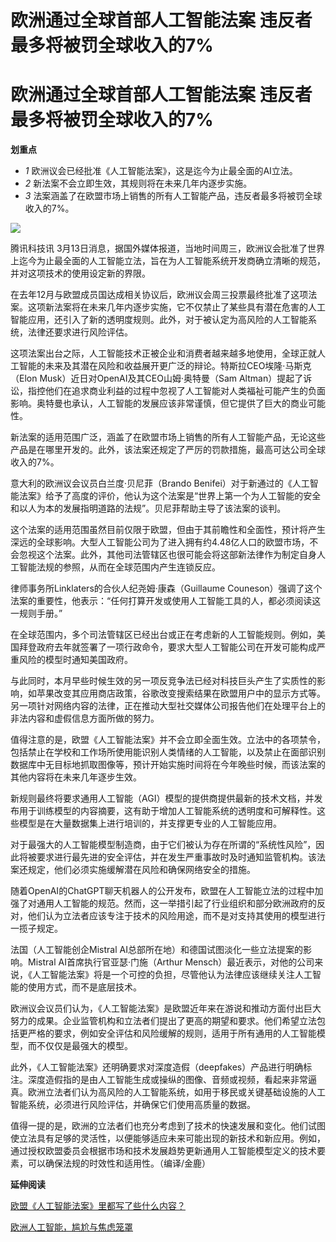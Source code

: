 # 欧洲通过全球首部人工智能法案 违反者最多将被罚全球收入的7%

# 欧洲通过全球首部人工智能法案 违反者最多将被罚全球收入的7%

**划重点**

  * _1_ 欧洲议会已经批准《人工智能法案》，这是迄今为止最全面的AI立法。
  * _2_ 新法案不会立即生效，其规则将在未来几年内逐步实施。
  * _3_ 法案涵盖了在欧盟市场上销售的所有人工智能产品，违反者最多将被罚全球收入的7%。

![](https://inews.gtimg.com/news_bt/Or8LAPvgUH0BjMmy7lNgv14Jn6GZ3ydzFM-4jR-9VYT2cAA/1000)

腾讯科技讯
3月13日消息，据国外媒体报道，当地时间周三，欧洲议会批准了世界上迄今为止最全面的人工智能立法，旨在为人工智能系统开发商确立清晰的规范，并对这项技术的使用设定新的界限。

在去年12月与欧盟成员国达成相关协议后，欧洲议会周三投票最终批准了这项法案。这项新法案将在未来几年内逐步实施，它不仅禁止了某些具有潜在危害的人工智能应用，还引入了新的透明度规则。此外，对于被认定为高风险的人工智能系统，法律还要求进行风险评估。

这项法案出台之际，人工智能技术正被企业和消费者越来越多地使用，全球正就人工智能的未来及其潜在风险和收益展开更广泛的辩论。特斯拉CEO埃隆·马斯克（Elon
Musk）近日对OpenAI及其CEO山姆·奥特曼（Sam
Altman）提起了诉讼，指控他们在追求商业利益的过程中忽视了人工智能对人类福祉可能产生的负面影响。奥特曼也承认，人工智能的发展应该非常谨慎，但它提供了巨大的商业可能性。

新法案的适用范围广泛，涵盖了在欧盟市场上销售的所有人工智能产品，无论这些产品是在哪里开发的。此外，该法案还规定了严厉的罚款措施，最高可达公司全球收入的7%。

意大利的欧洲议会议员白兰度·贝尼菲（Brando
Benifei）对于新通过的《人工智能法案》给予了高度的评价，他认为这个法案是“世界上第一个为人工智能的安全和以人为本的发展指明道路的法规”。贝尼菲帮助主导了该法案的谈判。

这个法案的适用范围虽然目前仅限于欧盟，但由于其前瞻性和全面性，预计将产生深远的全球影响。大型人工智能公司为了进入拥有约4.48亿人口的欧盟市场，不会忽视这个法案。此外，其他司法管辖区也很可能会将这部新法律作为制定自身人工智能法规的参照，从而在全球范围内产生连锁反应。

律师事务所Linklaters的合伙人纪尧姆·康森（Guillaume
Couneson）强调了这个法案的重要性，他表示：“任何打算开发或使用人工智能工具的人，都必须阅读这一规则手册。”

在全球范围内，多个司法管辖区已经出台或正在考虑新的人工智能规则。例如，美国拜登政府去年就签署了一项行政命令，要求大型人工智能公司在开发可能构成严重风险的模型时通知美国政府。

与此同时，本月早些时候生效的另一项反竞争法已经对科技巨头产生了实质性的影响，如苹果改变其应用商店政策，谷歌改变搜索结果在欧盟用户中的显示方式等。另一项针对网络内容的法律，正在推动大型社交媒体公司报告他们在处理平台上的非法内容和虚假信息方面所做的努力。

值得注意的是，欧盟《人工智能法案》并不会立即全面生效。立法中的各项禁令，包括禁止在学校和工作场所使用能识别人类情绪的人工智能，以及禁止在面部识别数据库中无目标地抓取图像等，预计开始实施时间将在今年晚些时候，而该法案的其他内容将在未来几年逐步生效。

新规则最终将要求通用人工智能（AGI）模型的提供商提供最新的技术文档，并发布用于训练模型的内容摘要，这有助于增加人工智能系统的透明度和可解释性。这些模型是在大量数据集上进行培训的，并支撑更专业的人工智能应用。

对于最强大的人工智能模型制造商，由于它们被认为存在所谓的“系统性风险”，因此将被要求进行最先进的安全评估，并在发生严重事故时及时通知监管机构。该法案还规定，他们必须实施缓解潜在风险和确保网络安全的措施。

随着OpenAI的ChatGPT聊天机器人的公开发布，欧盟在人工智能立法的过程中加强了对通用人工智能的规范。然而，这一举措引起了行业组织和部分欧洲政府的反对，他们认为立法者应该专注于技术的风险用途，而不是对支持其使用的模型进行一揽子规定。

法国（人工智能创企Mistral AI总部所在地）和德国试图淡化一些立法提案的影响。Mistral AI首席执行官亚瑟·门施（Arthur
Mensch）最近表示，对他的公司来说，《人工智能法案》将是一个可控的负担，尽管他认为法律应该继续关注人工智能的使用方式，而不是底层技术。

欧洲议会议员们认为，《人工智能法案》是欧盟近年来在游说和推动方面付出巨大努力的成果。企业监管机构和立法者们提出了更高的期望和要求。他们希望立法包括更严格的要求，例如安全评估和风险缓解的规则，适用于所有通用的人工智能模型，而不仅仅是最强大的模型。

此外，《人工智能法案》还明确要求对深度造假（deepfakes）产品进行明确标注。深度造假指的是由人工智能生成或操纵的图像、音频或视频，看起来非常逼真。欧洲立法者们认为高风险的人工智能系统，如用于移民或关键基础设施的人工智能系统，必须进行风险评估，并确保它们使用高质量的数据。

值得一提的是，欧洲的立法者们也充分考虑到了技术的快速发展和变化。他们试图使立法具有足够的灵活性，以便能够适应未来可能出现的新技术和新应用。例如，通过授权欧盟委员会根据市场和技术发展趋势更新通用人工智能模型定义的技术要素，可以确保法规的时效性和适用性。（编译/金鹿）

**延伸阅读**

[欧盟《人工智能法案》里都写了些什么内容？](https://news.qq.com/rain/a/20240313A0955O00)

[欧洲人工智能，尴尬与焦虑笼罩 ](https://news.qq.com/rain/a/20240313A097UT00)

